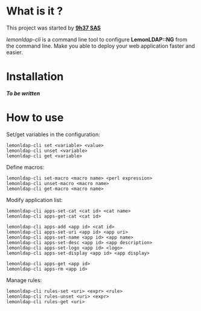 # What is it ?

This project was started by [**9h37 SAS**](http://9h37.fr)

*lemonldap-cli* is a command line tool to configure **LemonLDAP::NG** from the
command line. Make you able to deploy your web application faster and easier.

# Installation

***To be written***

# How to use

Set/get variables in the configuration:

```
lemonldap-cli set <variable> <value>
lemonldap-cli unset <variable>
lemonldap-cli get <variable>
```

Define macros:

```
lemonldap-cli set-macro <macro name> <perl expression>
lemonldap-cli unset-macro <macro name>
lemonldap-cli get-macro <macro name>
```

Modify application list:

```
lemonldap-cli apps-set-cat <cat id> <cat name>
lemonldap-cli apps-get-cat <cat id>

lemonldap-cli apps-add <app id> <cat id>
lemonldap-cli apps-set-uri <app id> <app uri>
lemonldap-cli apps-set-name <app id> <app name>
lemonldap-cli apps-set-desc <app id> <app description>
lemonldap-cli apps-set-logo <app id> <logo>
lemonldap-cli apps-set-display <app id> <app display>

lemonldap-cli apps-get <app id>
lemonldap-cli apps-rm <app id>
```

Manage rules:

```
lemonldap-cli rules-set <uri> <expr> <rule>
lemonldap-cli rules-unset <uri> <expr>
lemonldap-cli rules-get <uri>
```

